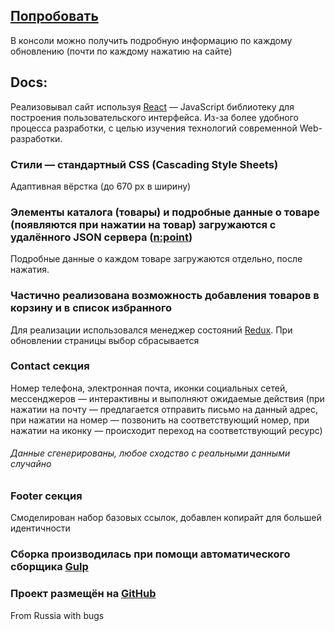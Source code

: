 ## [Попробовать](https://ytskk.github.io/sitec//)

В консоли можно получить подробную информацию по каждому обновлению (почти по каждому нажатию на сайте)

## Docs:

Реализовывал сайт используя [React](https://reactjs.org/) — JavaScript библиотеку для построения пользовательского интерфейса. Из-за более удобного процесса разработки, с целью изучения технологий современной Web-разработки.

### Стили — стандартный CSS (Cascading Style Sheets)
Адаптивная вёрстка (до 670 px в ширину)

### Элементы каталога (товары) и подробные данные о товаре (появляются при нажатии на товар) загружаются с удалённого JSON сервера ([n:point](https://www.npoint.io/))

Подробные данные о каждом товаре загружаются отдельно, после нажатия.

### Частично реализована возможность добавления товаров в корзину и в список избранного
Для реализации использовался менеджер состояний [Redux](https://redux.js.org/).
При обновлении страницы выбор сбрасывается

### Contact секция
Номер телефона, электронная почта, иконки социальных сетей, мессенджеров — интерактивны и выполняют ожидаемые действия (при нажатии на почту — предлагается отправить письмо на данный адрес, при нажатии на номер — позвонить на соответствующий номер, при нажатии на иконку — происходит переход на соответствующий ресурс)



###### Данные сгенерированы, любое сходство с реальными данными случайно 


### Footer секция
Смоделирован набор базовых ссылок, добавлен копирайт  для большей идентичности


### Сборка производилась при помощи автоматического сборщика [Gulp](https://gulpjs.com/)

### Проект размещён на [GitHub](https://github.com/)

From Russia with bugs
